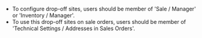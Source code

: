 - To configure drop-off sites, users should be member of 'Sale /
  Manager' or 'Inventory / Manager'.
- To use this drop-off sites on sale orders, users should be member of
  'Technical Settings / Addresses in Sales Orders'.
